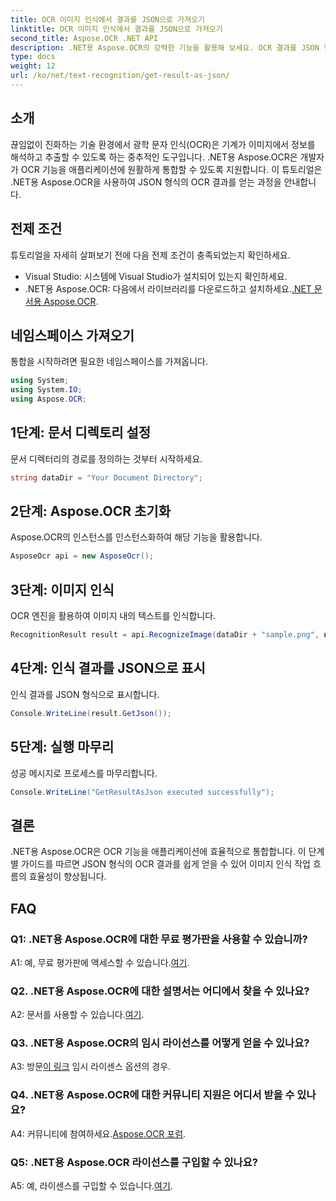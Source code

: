 ```yaml
---
title: OCR 이미지 인식에서 결과를 JSON으로 가져오기
linktitle: OCR 이미지 인식에서 결과를 JSON으로 가져오기
second_title: Aspose.OCR .NET API
description: .NET용 Aspose.OCR의 강력한 기능을 활용해 보세요. OCR 결과를 JSON 형식으로 쉽게 얻는 방법을 알아보세요. 이 단계별 가이드를 통해 이미지 인식을 강화해보세요.
type: docs
weight: 12
url: /ko/net/text-recognition/get-result-as-json/
---
```

## 소개

끊임없이 진화하는 기술 환경에서 광학 문자 인식(OCR)은 기계가 이미지에서 정보를 해석하고 추출할 수 있도록 하는 중추적인 도구입니다. .NET용 Aspose.OCR은 개발자가 OCR 기능을 애플리케이션에 원활하게 통합할 수 있도록 지원합니다. 이 튜토리얼은 .NET용 Aspose.OCR을 사용하여 JSON 형식의 OCR 결과를 얻는 과정을 안내합니다.

## 전제 조건

튜토리얼을 자세히 살펴보기 전에 다음 전제 조건이 충족되었는지 확인하세요.

- Visual Studio: 시스템에 Visual Studio가 설치되어 있는지 확인하세요.
-  .NET용 Aspose.OCR: 다음에서 라이브러리를 다운로드하고 설치하세요.[.NET 문서용 Aspose.OCR](https://reference.aspose.com/ocr/net/).

## 네임스페이스 가져오기

통합을 시작하려면 필요한 네임스페이스를 가져옵니다.

```csharp
using System;
using System.IO;
using Aspose.OCR;
```

## 1단계: 문서 디렉토리 설정

문서 디렉터리의 경로를 정의하는 것부터 시작하세요.

```csharp
string dataDir = "Your Document Directory";
```

## 2단계: Aspose.OCR 초기화

Aspose.OCR의 인스턴스를 인스턴스화하여 해당 기능을 활용합니다.

```csharp
AsposeOcr api = new AsposeOcr();
```

## 3단계: 이미지 인식

OCR 엔진을 활용하여 이미지 내의 텍스트를 인식합니다.

```csharp
RecognitionResult result = api.RecognizeImage(dataDir + "sample.png", new RecognitionSettings { });
```

## 4단계: 인식 결과를 JSON으로 표시

인식 결과를 JSON 형식으로 표시합니다.

```csharp
Console.WriteLine(result.GetJson());
```

## 5단계: 실행 마무리

성공 메시지로 프로세스를 마무리합니다.

```csharp
Console.WriteLine("GetResultAsJson executed successfully");
```

## 결론

.NET용 Aspose.OCR은 OCR 기능을 애플리케이션에 효율적으로 통합합니다. 이 단계별 가이드를 따르면 JSON 형식의 OCR 결과를 쉽게 얻을 수 있어 이미지 인식 작업 흐름의 효율성이 향상됩니다.

## FAQ

### Q1: .NET용 Aspose.OCR에 대한 무료 평가판을 사용할 수 있습니까?

 A1: 예, 무료 평가판에 액세스할 수 있습니다.[여기](https://releases.aspose.com/).

### Q2. .NET용 Aspose.OCR에 대한 설명서는 어디에서 찾을 수 있나요?

 A2: 문서를 사용할 수 있습니다.[여기](https://reference.aspose.com/ocr/net/).

### Q3. .NET용 Aspose.OCR의 임시 라이선스를 어떻게 얻을 수 있나요?

 A3: 방문[이 링크](https://purchase.aspose.com/temporary-license/) 임시 라이센스 옵션의 경우.

### Q4. .NET용 Aspose.OCR에 대한 커뮤니티 지원은 어디서 받을 수 있나요?

 A4: 커뮤니티에 참여하세요.[Aspose.OCR 포럼](https://forum.aspose.com/c/ocr/16).

### Q5: .NET용 Aspose.OCR 라이선스를 구입할 수 있나요?

 A5: 예, 라이센스를 구입할 수 있습니다.[여기](https://purchase.aspose.com/buy).